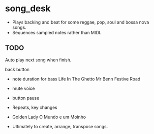# song_desk

- Plays backing and beat for some reggae, pop, soul and bossa nova songs.
- Sequences sampled notes rather than MIDI.

## TODO

Auto play next song when finish.

back button

- note duration for bass
  Life In The Ghetto
  Mr Benn Festive Road

- mute voice
  
- button pause

- Repeats, key changes
-   Golden Lady
    O Mundo e um Moinho
    

- Ultimately to create, arrange, transpose songs.

